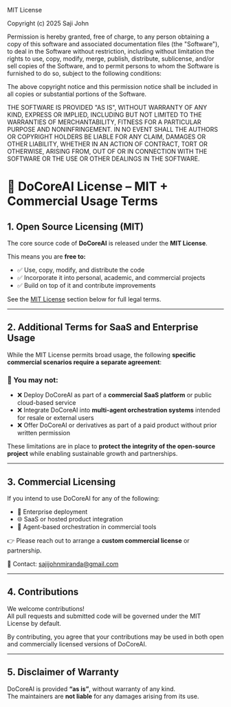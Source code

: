 MIT License

Copyright (c) 2025 Saji John

Permission is hereby granted, free of charge, to any person obtaining a copy
of this software and associated documentation files (the "Software"), to deal
in the Software without restriction, including without limitation the rights
to use, copy, modify, merge, publish, distribute, sublicense, and/or sell
copies of the Software, and to permit persons to whom the Software is
furnished to do so, subject to the following conditions:

The above copyright notice and this permission notice shall be included in all
copies or substantial portions of the Software.

THE SOFTWARE IS PROVIDED "AS IS", WITHOUT WARRANTY OF ANY KIND, EXPRESS OR
IMPLIED, INCLUDING BUT NOT LIMITED TO THE WARRANTIES OF MERCHANTABILITY,
FITNESS FOR A PARTICULAR PURPOSE AND NONINFRINGEMENT. IN NO EVENT SHALL THE
AUTHORS OR COPYRIGHT HOLDERS BE LIABLE FOR ANY CLAIM, DAMAGES OR OTHER
LIABILITY, WHETHER IN AN ACTION OF CONTRACT, TORT OR OTHERWISE, ARISING FROM,
OUT OF OR IN CONNECTION WITH THE SOFTWARE OR THE USE OR OTHER DEALINGS IN THE
SOFTWARE.

# 📄 DoCoreAI License – MIT + Commercial Usage Terms

## 1. Open Source Licensing (MIT)

The core source code of **DoCoreAI** is released under the **MIT License**.

This means you are **free to:**  
- ✅ Use, copy, modify, and distribute the code  
- ✅ Incorporate it into personal, academic, and commercial projects  
- ✅ Build on top of it and contribute improvements  

See the [MIT License](#mit-license) section below for full legal terms.

---

## 2. Additional Terms for SaaS and Enterprise Usage

While the MIT License permits broad usage, the following **specific commercial scenarios require a separate agreement**:

### 🚫 You **may not**:
- ❌ Deploy DoCoreAI as part of a **commercial SaaS platform** or public cloud-based service  
- ❌ Integrate DoCoreAI into **multi-agent orchestration systems** intended for resale or external users  
- ❌ Offer DoCoreAI or derivatives as part of a paid product without prior written permission  

These limitations are in place to **protect the integrity of the open-source project** while enabling sustainable growth and partnerships.

---

## 3. Commercial Licensing

If you intend to use DoCoreAI for any of the following:  
- 💼 Enterprise deployment  
- 🌐 SaaS or hosted product integration  
- 🤖 Agent-based orchestration in commercial tools  

👉 Please reach out to arrange a **custom commercial license** or partnership.

📩 Contact: [sajijohnmiranda@gmail.com](mailto:sajijohnmiranda@gmail.com)

---

## 4. Contributions

We welcome contributions!   
All pull requests and submitted code will be governed under the MIT License by default.

By contributing, you agree that your contributions may be used in both open and commercially licensed versions of DoCoreAI.

---

## 5. Disclaimer of Warranty  

DoCoreAI is provided **“as is”**, without warranty of any kind.  
The maintainers are **not liable** for any damages arising from its use.  
